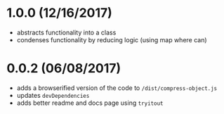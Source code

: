 # 1.0.0 (12/16/2017)

- abstracts functionality into a class
- condenses functionality by reducing logic (using map where can)

# 0.0.2 (06/08/2017)

- adds a browserified version of the code to `/dist/compress-object.js`
- updates `devDependencies`
- adds better readme and docs page using `tryitout`
